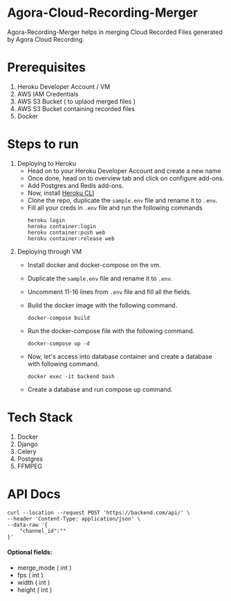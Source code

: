 
# Agora-Cloud-Recording-Merger
Agora-Recording-Merger helps in merging Cloud Recorded Files generated by Agora Cloud Recording. 

# Prerequisites
 1. Heroku Developer Account / VM
 2. AWS IAM Credentials 
 3. AWS S3 Bucket ( to uplaod merged files )
 4. AWS S3 Bucket containing recorded files
 5. Docker 
# Steps to run
 1. Deploying to Heroku
	  - Head on to your Heroku Developer Account and create a new name
	  - Once done, head on to overview tab and click on configure add-ons. 
	  - Add Postgres and Redis add-ons. 
	  - Now, install [Heroku CLI](https://devcenter.heroku.com/articles/heroku-command-line)
	  - Clone the repo, duplicate the `sample.env` file and rename it to `.env`. 
	  - Fill all your creds in `.env` file and run the following commands
        ```
        heroku login
        heroku container:login
        heroku container:push web
        heroku container:release web
        ```
  2. Deploying through VM
	    - Install docker and docker-compose on the vm.
	    - Duplicate the `sample.env` file and rename it to `.env`. 
	    - Uncomment 11-16 lines from `.env` file and fill all the fields. 
	    - Build the docker image with the following command.
	      
	      ```docker-compose build ```
	    - Run the docker-compose file with the following command. 
	      
	      ```docker-compose up -d ```
	    - Now, let's access into database container and create a database with following command.
	      
	      ```docker exec -it backend bash```
	    - Create a database and run compose up command. 

# Tech Stack
  1. Docker 
  2. Django 
  3. Celery
  4. Postgres
  5. FFMPEG

# API Docs
```
curl --location --request POST 'https://backend.com/api/' \
--header 'Content-Type: application/json' \
--data-raw '{
    "channel_id":""
}'
```
#### Optional fields: 
- merge_mode ( int )
- fps ( int )
- width ( int )
- height ( int )
